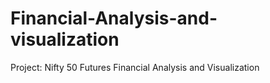 # Financial-Analysis-and-visualization
Project: Nifty 50 Futures Financial Analysis and Visualization
